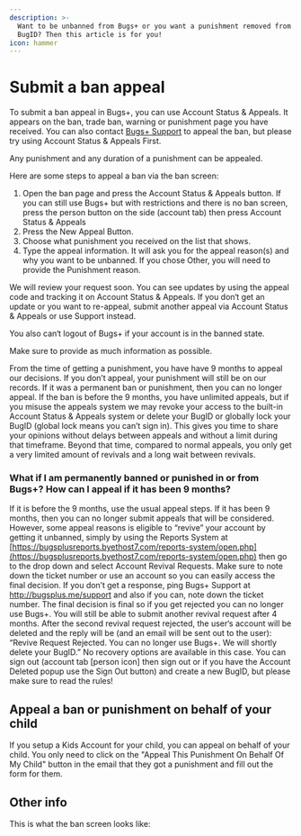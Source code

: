 ```yaml
---
description: >-
  Want to be unbanned from Bugs+ or you want a punishment removed from your
  BugID? Then this article is for you!
icon: hammer
---
```


# Submit a ban appeal

To submit a ban appeal in Bugs+, you can use Account Status & Appeals. It appears on the ban, trade ban, warning or punishment page you have received. You can also contact [Bugs+ Support](http://bugsplus.me/support) to appeal the ban, but please try using Account Status & Appeals First.

Any punishment and any duration of a punishment can be appealed.

Here are some steps to appeal a ban via the ban screen:

1. Open the ban page and press the Account Status & Appeals button. If you can still use Bugs+ but with restrictions and there is no ban screen, press the person button on the side (account tab) then press Account Status & Appeals
2. Press the New Appeal Button.
3. Choose what punishment you received on the list that shows.
4. Type the appeal information. It will ask you for the appeal reason(s) and why you want to be unbanned. If you chose Other, you will need to provide the Punishment reason.

We will review your request soon. You can see updates by using the appeal code and tracking it on Account Status & Appeals. If you don‘t get an update or you want to re-appeal, submit another appeal via Account Status & Appeals or use Support instead.

You also can‘t logout of Bugs+ if your account is in the banned state.

Make sure to provide as much information as possible.

From the time of getting a punishment, you have have 9 months to appeal our decisions. If you don’t appeal, your punishment will still be on our records. If it was a permanent ban or punishment, then you can no longer appeal. If the ban is before the 9 months, you have unlimited appeals, but if you misuse the appeals system we may revoke your access to the built-in Account Status & Appeals system or delete your BugID or globally lock your BugID (global lock means you can’t sign in). This gives you time to share your opinions without delays between appeals and without a limit during that timeframe. Beyond that time, compared to normal appeals, you only get a very limited amount of revivals and a long wait between revivals.

### What if I am permanently banned or punished in or from Bugs+? How can I appeal if it has been 9 months?

If it is before the 9 months, use the usual appeal steps. If it has been 9 months, then you can no longer submit appeals that will be considered. However, some appeal reasons is eligible to “revive” your account by getting it unbanned, simply by using the Reports System at [https://bugsplusreports.byethost7.com/reports-system/open.php](https://bugsplusreports.byethost7.com/reports-system/open.php) then go to the drop down and select Account Revival Requests. Make sure to note down the ticket number or use an account so you can easily access the final decision. If you don’t get a response, ping Bugs+ Support at http://bugsplus.me/support and also if you can, note down the ticket number. The final decision is final so if you get rejected you can no longer use Bugs+. You will still be able to submit another revival request after 4 months. After the second revival request rejected, the user‘s account will be deleted and the reply will be (and an email will be sent out to the user): “Revive Request Rejected. You can no longer use Bugs+. We will shortly delete your BugID.” No recovery options are available in this case. You can sign out (account tab \[person icon] then sign out or if you have the Account Deleted popup use the Sign Out button) and create a new BugID, but please make sure to read the rules!

## Appeal a ban or punishment on behalf of your child

If you setup a Kids Account for your child, you can appeal on behalf of your child. You only need to click on the "Appeal This Punishment On Behalf Of My Child" button in the email that they got a punishment and fill out the form for them.

## Other info

This is what the ban screen looks like:

<figure><img src="../.gitbook/assets/Image 24-4-2025 at 12.33 pm.jpeg" alt=""><figcaption></figcaption></figure>
